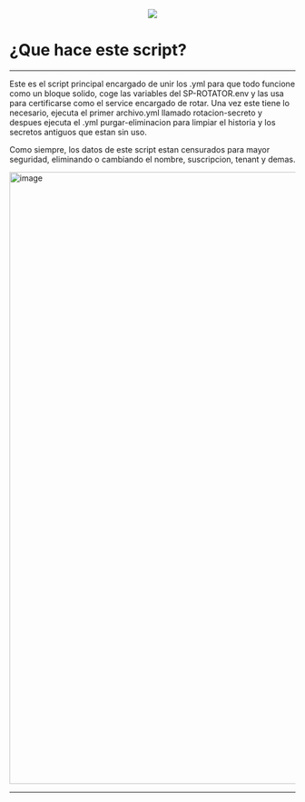 <p align="center">
  <a href="readme.en.md">
    <img src="https://img.shields.io/badge/⏻-Switch%20to%20English-red?style=for-the-badge">
  </a>
</p>


# ¿Que hace este script?
----------------------------------------------------------------



Este es el script principal encargado de unir los .yml para que todo funcione como un bloque solido, coge las variables del SP-ROTATOR.env y las usa para certificarse como el service encargado de rotar. Una vez este tiene lo necesario, ejecuta el primer archivo.yml llamado rotacion-secreto y despues ejecuta el .yml purgar-eliminacion para limpiar el historia y los secretos antiguos que estan sin uso.

Como siempre, los datos de este script estan censurados para mayor seguridad, eliminando o cambiando el nombre, suscripcion, tenant y demas.

<img width="570" height="1078" alt="image" src="https://github.com/user-attachments/assets/21f66cc3-9ce7-4bec-b1a3-b01e8ba4c084" />

-----------------------------------------------------------------------
